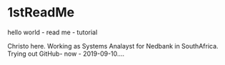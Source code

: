 # 1stReadMe
hello world - read me - tutorial

Christo here. Working as Systems Analayst for Nedbank in SouthAfrica.
Trying out GitHub- now - 2019-09-10....
